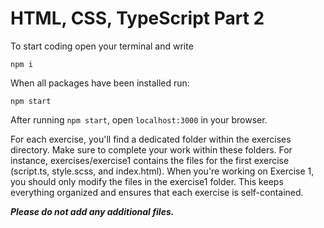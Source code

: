 # HTML, CSS, TypeScript Part 2
To start coding open your terminal and write
```
npm i
```

When all packages have been installed run:
```
npm start
```

After running `npm start`, open `localhost:3000` in your browser.

For each exercise, you'll find a dedicated folder within the exercises directory. Make sure to complete your work within these folders. For instance, exercises/exercise1 contains the files for the first exercise (script.ts, style.scss, and index.html). When you're working on Exercise 1, you should only modify the files in the exercise1 folder. This keeps everything organized and ensures that each exercise is self-contained.

***Please do not add any additional files.***
